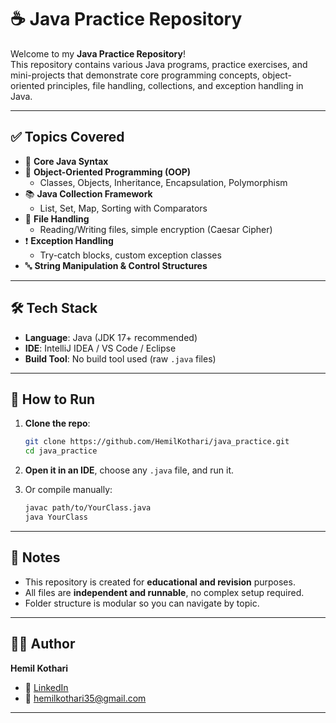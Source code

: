 


# ☕ Java Practice Repository

Welcome to my **Java Practice Repository**!  
This repository contains various Java programs, practice exercises, and mini-projects that demonstrate core programming concepts, object-oriented principles, file handling, collections, and exception handling in Java.

---

## ✅ Topics Covered

- 🧠 **Core Java Syntax**
- 🧱 **Object-Oriented Programming (OOP)**
  - Classes, Objects, Inheritance, Encapsulation, Polymorphism
- 📚 **Java Collection Framework**
  - List, Set, Map, Sorting with Comparators
- 📁 **File Handling**
  - Reading/Writing files, simple encryption (Caesar Cipher)
- ❗ **Exception Handling**
  - Try-catch blocks, custom exception classes
- 🔤 **String Manipulation & Control Structures**

---
## 🛠️ Tech Stack

- **Language**: Java (JDK 17+ recommended)
- **IDE**: IntelliJ IDEA / VS Code / Eclipse
- **Build Tool**: No build tool used (raw `.java` files)

---
## 🚀 How to Run

1. **Clone the repo**:
   ```bash
   git clone https://github.com/HemilKothari/java_practice.git
   cd java_practice
   ```

2. **Open it in an IDE**, choose any `.java` file, and run it.

3. Or compile manually:

   ```bash
   javac path/to/YourClass.java
   java YourClass
   ```

---

## 📌 Notes

* This repository is created for **educational and revision** purposes.
* All files are **independent and runnable**, no complex setup required.
* Folder structure is modular so you can navigate by topic.

---

## 👨‍💻 Author

**Hemil Kothari**
- 🔗 [LinkedIn](https://www.linkedin.com/in/hemil-kothari)
- 📧 [hemilkothari35@gmail.com](mailto:hemilkothari35@gmail.com)

---


